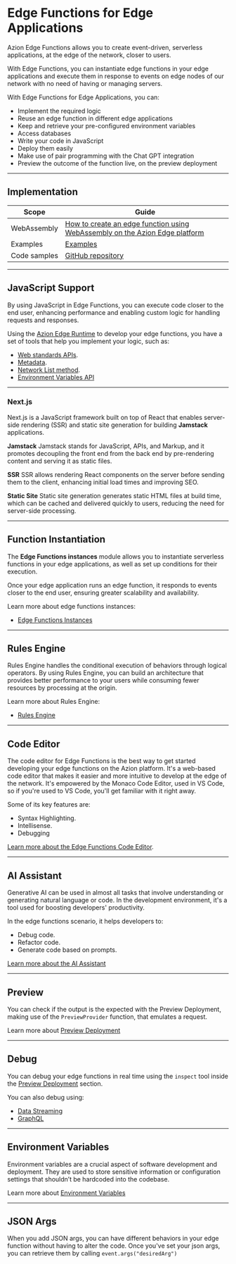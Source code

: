 # Edge Functions for Edge Applications

Azion Edge Functions allows you to create event-driven, serverless applications, at the edge of the network, closer to users.

With Edge Functions, you can instantiate edge functions in your edge applications and execute them in response to events on edge nodes of our network with no need of having or managing servers.

With Edge Functions for Edge Applications, you can:

- Implement the required logic
- Reuse an edge function in different edge applications
- Keep and retrieve your pre-configured environment variables
- Access databases
- Write your code in JavaScript
- Deploy them easily
- Make use of pair programming with the Chat GPT integration
- Preview the outcome of the function live, on the preview deployment

---

## Implementation

| Scope | Guide |
| - | - | 
| WebAssembly | [How to create an edge function using WebAssembly on the Azion Edge platform](/en/documentation/products/guides/webassembly-on-azion-platform/) |
| Examples | [Examples](https://fun-cranberry.cloudvent.net/en/documentation/products/edge-application/edge-functions/javascript-examples/) |
| Code samples | [GitHub repository](https://github.com/aziontech/azion-samples/tree/dev/samples) |

---

## JavaScript Support

By using JavaScript in Edge Functions, you can execute code closer to the end user, enhancing performance and enabling custom logic for handling requests and responses.

Using the [Azion Edge Runtime](/en/documentation/products/edge-application/edge-functions/runtime/overview/) to develop your edge functions, you have a set of tools that help you implement your logic, such as:

- [Web standards APIs](/en/documentation/products/edge-application/edge-functions/runtime-apis/javascript/).
- [Metadata](/en/documentation/products/edge-application/edge-functions/runtime/api-reference/metadata/).
- [Network List method](/en/documentation/products/edge-application/edge-functions/runtime/api-reference/network-list/).
- [Environment Variables API](/en/documentation/products/edge-application/edge-functions/runtime/api-reference/environment-variables/)

---

### Next.js

Next.js is a JavaScript framework built on top of React that enables server-side rendering (SSR) and static site generation for building **Jamstack** applications.

**Jamstack**
Jamstack stands for JavaScript, APIs, and Markup, and it promotes decoupling the front end from the back end by pre-rendering content and serving it as static files.

**SSR**
SSR allows rendering React components on the server before sending them to the client, enhancing initial load times and improving SEO.

**Static Site**
Static site generation generates static HTML files at build time, which can be cached and delivered quickly to users, reducing the need for server-side processing.

---

## Function Instantiation



The **Edge Functions instances** module allows you to instantiate serverless functions in your edge applications, as well as set up conditions for their execution.

Once your edge application runs an edge function, it responds to events closer to the end user, ensuring greater scalability and availability.

Learn more about edge functions instances:

- [Edge Functions Instances](https://www.azion.com/en/documentation/products/edge-application/edge-functions-instances/)

---

## Rules Engine

Rules Engine handles the conditional execution of behaviors through logical operators. By using Rules Engine, you can build an architecture that provides better performance to your users while consuming fewer resources by processing at the origin.

Learn more about Rules Engine:

- [Rules Engine](https://www.azion.com/en/documentation/products/edge-application/edge-functions-instances/)

---

## Code Editor

The code editor for Edge Functions is the best way to get started developing your edge functions on the Azion platform. It's a web-based code editor that makes it easier and more intuitive to develop at the edge of the network. It's empowered by the Monaco Code Editor, used in VS Code, so if you're used to VS Code, you'll get familiar with it right away.

Some of its key features are:

- Syntax Highlighting.
- Intellisense.
- Debugging

[Learn more about the Edge Functions Code Editor](/en/documentation/products/edge-application/edge-functions/runtime-api/code-editor/).

---

## AI Assistant

Generative AI can be used in almost all tasks that involve understanding or generating natural language or code. In the development environment, it's a tool used for boosting developers' productivity.

In the edge functions scenario, it helps developers to:

- Debug code.
- Refactor code.
- Generate code based on prompts.

[Learn more about the AI Assistant](/en/documentation/products/edge-application/edge-functions/runtime-api/ai-integration/)

---

## Preview

You can check if the output is the expected with the Preview Deployment, making use of the `PreviewProvider` function, that emulates a request.

Learn more about [Preview Deployment](/en/documentation/products/edge-application/edge-functions/runtime-api/preview-deployment/)

---

## Debug

You can debug your edge functions in real time using the `inspect` tool inside the [Preview Deployment](/en/documentation/products/edge-application/edge-functions/runtime-api/preview-deployment/) section.

You can also debug using:

- [Data Streaming](/en/documentation/products/guides/debugging-functions-data-streaming/)
- [GraphQL](/en/documentation/products/guides/debugging-functions-graphql/)

---
## Environment Variables

Environment variables are a crucial aspect of software development and deployment. They are used to store sensitive information or configuration settings that shouldn’t be hardcoded into the codebase.

Learn more about [Environment Variables](/en/documentation/products/edge-functions/environment-variables/)

---

## JSON Args

When you add JSON args, you can have different behaviors in your edge function without having to alter the code. Once you've set your json args, you can retrieve them by calling `event.args("desiredArg")`
